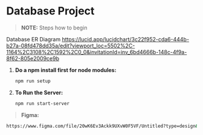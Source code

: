 # Database Project 
> **NOTE:** Steps how to begin

Database ER Diagram 
https://lucid.app/lucidchart/3c22f952-cda6-444b-b27a-08fd478dd35a/edit?viewport_loc=5502%2C-1164%2C3108%2C1592%2C0_0&invitationId=inv_6bd4666b-148c-4f9a-8f62-805e2009ce9b

1. **Do a npm install first for node modules:**

   ```bash
   npm run setup
   ```

2. **To Run the Server:**
   ```bash
   npm run start-server
   ```

>**Figma:**
```bash
https://www.figma.com/file/20wK6Ev3Ackk9UXvW0F5VF/Untitled?type=design&node-id=15%3A220&mode=design&t=CBXAPh5gJ6bk5eti-1
```

